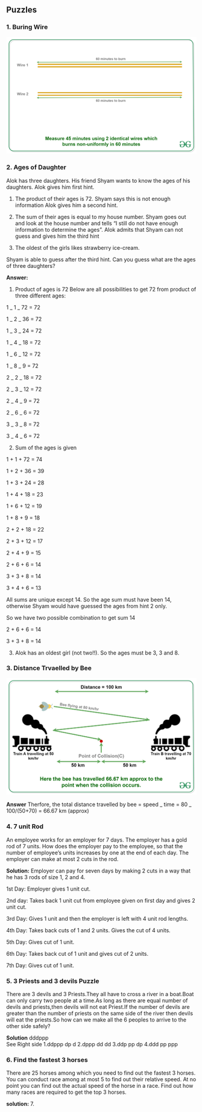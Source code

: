 ## Puzzles

### 1. Buring Wire

![alt text](./img/1-burning-wire.png)

### 2. Ages of Daughter

Alok has three daughters. His friend Shyam wants to know the ages of his daughters. Alok gives him first hint.

1. The product of their ages is 72.
   Shyam says this is not enough information Alok gives him a second hint.
2. The sum of their ages is equal to my house number.
   Shyam goes out and look at the house number and tells “I still do not have enough information to determine the ages”.
   Alok admits that Shyam can not guess and gives him the third hint

3. The oldest of the girls likes strawberry ice-cream.

Shyam is able to guess after the third hint. Can you guess what are the ages of three daughters?

**Answer:**

1. Product of ages is 72
   Below are all possibilities to get 72 from product of three different ages:

1 _ 1 _ 72 = 72

1 _ 2 _ 36 = 72

1 _ 3 _ 24 = 72

1 _ 4 _ 18 = 72

1 _ 6 _ 12 = 72

1 _ 8 _ 9 = 72

2 _ 2 _ 18 = 72

2 _ 3 _ 12 = 72

2 _ 4 _ 9 = 72

2 _ 6 _ 6 = 72

3 _ 3 _ 8 = 72

3 _ 4 _ 6 = 72

2. Sum of the ages is given

1 + 1 + 72 = 74

1 + 2 + 36 = 39

1 + 3 + 24 = 28

1 + 4 + 18 = 23

1 + 6 + 12 = 19

1 + 8 + 9 = 18

2 + 2 + 18 = 22

2 + 3 + 12 = 17

2 + 4 + 9 = 15

2 + 6 + 6 = 14

3 + 3 + 8 = 14

3 + 4 + 6 = 13

All sums are unique except 14. So the age sum must have been 14, otherwise Shyam would have guessed the ages from hint 2 only.

So we have two possible combination to get sum 14

2 + 6 + 6 = 14

3 + 3 + 8 = 14

3. Alok has an oldest girl (not two!!). So the ages must be 3, 3 and 8.

### 3. Distance Trvaelled by Bee

![alt text](./img/2-distance-by-bee.png)

**Answer**
Therfore, the total distance travelled by bee
= speed _ time
= 80 _ 100/(50+70)
= 66.67 km (approx)

### 4. 7 unit Rod

An employee works for an employer for 7 days. The employer has a gold rod of 7 units. How does the employer pay to the employee, so that the number of employee’s units increases by one at the end of each day. The employer can make at most 2 cuts in the rod.

**Solution:**
Employer can pay for seven days by making 2 cuts in a way that he has 3 rods of size 1, 2 and 4.

1st Day: Employer gives 1 unit cut.

2nd day: Takes back 1 unit cut from employee given on first day and gives 2 unit cut.

3rd Day: Gives 1 unit and then the employer is left with 4 unit rod lengths.

4th Day: Takes back cuts of 1 and 2 units. Gives the cut of 4 units.

5th Day: Gives cut of 1 unit.

6th Day: Takes back cut of 1 unit and gives cut of 2 units.

7th Day: Gives cut of 1 unit.

### 5. 3 Priests and 3 devils Puzzle

There are 3 devils and 3 Priests.They all have to cross a river in a boat.Boat can only carry two people at a time.As long as there are equal number of devils and priests,then devils will not eat Priest.If the number of devils are greater than the number of priests on the same side of the river then devils will eat the priests.So how can we make all the 6 peoples to arrive to the other side safely?

**Solution**
dddppp  
See Right side
1.ddppp dp d
2.dppp dd dd
3.ddp pp dp
4.ddd pp ppp

### 6. Find the fastest 3 horses

There are 25 horses among which you need to find out the fastest 3 horses. You can conduct race among at most 5 to find out their relative speed. At no point you can find out the actual speed of the horse in a race. Find out how many races are required to get the top 3 horses.

**solution:** 7.
